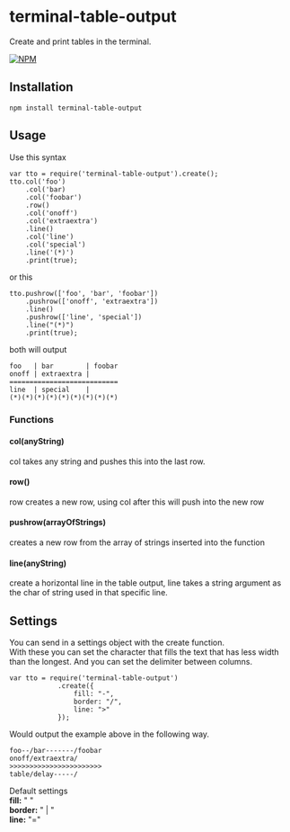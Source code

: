 # terminal-table-output

Create and print tables in the terminal.

[![NPM](https://nodei.co/npm/terminal-table-output.png?downloads=true&downloadRank=true&stars=true)](https://nodei.co/npm/terminal-table-output/)

## Installation

	npm install terminal-table-output

## Usage

Use this syntax

	var tto = require('terminal-table-output').create();
	tto.col('foo')
		.col('bar)
		.col('foobar')
		.row()
		.col('onoff')
		.col('extraextra')
		.line()
		.col('line')
		.col('special')
		.line('(*)')
		.print(true);
or this

	tto.pushrow(['foo', 'bar', 'foobar'])
		.pushrow(['onoff', 'extraextra'])
		.line()
		.pushrow(['line', 'special'])
		.line("(*)")
		.print(true);
		
both will output
	
	foo   | bar        | foobar
	onoff | extraextra |
	===========================
	line  | special    |
	(*)(*)(*)(*)(*)(*)(*)(*)(*)
	
### Functions	
	
#### col(anyString)

col takes any string and pushes this into the last row.

#### row()

row creates a new row, using col after this will push into the new row

#### pushrow(arrayOfStrings)

creates a new row from the array of strings inserted into the function

#### line(anyString)

create a horizontal line in the table output, line takes a string argument as the char of string used in that specific line.

	
## Settings

You can send in a settings object with the create function.  
With these you can set the character that fills the text that has less width than the longest.
And you can set the delimiter between columns.

	var tto = require('terminal-table-output')
				.create({
					fill: "-",
					border: "/",
					line: ">"
				});
				
Would output the example above in the following way.

	foo--/bar-------/foobar
	onoff/extraextra/
	>>>>>>>>>>>>>>>>>>>>>>>
	table/delay-----/
	
Default settings  
**fill:** " "  
**border:** " | "  
**line:** "="  

